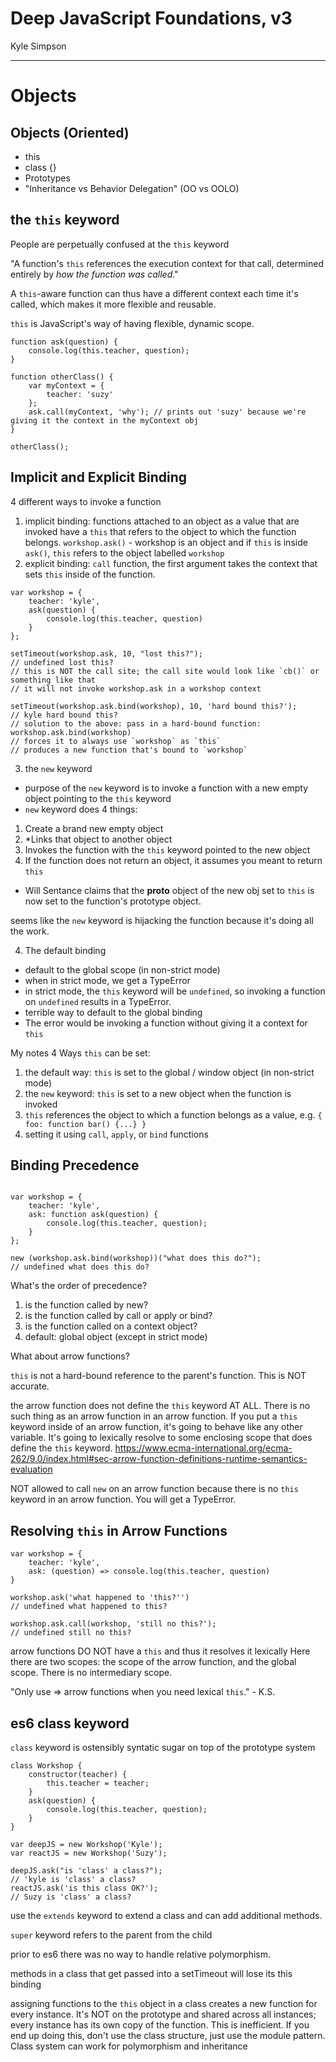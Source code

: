 # Deep JavaScript Foundations, v3
Kyle Simpson
___

# Objects

## Objects (Oriented)

* this
* class {}
* Prototypes
* "Inheritance vs Behavior Delegation" (OO vs OOLO)

## the `this` keyword

People are perpetually confused at the `this` keyword

"A function's `this` references the execution context for that call, determined entirely by *how the function was called*."

A `this`-aware function can thus have a different context each time it's called, which makes it more flexible and reusable.

`this` is JavaScript's way of having flexible, dynamic scope. 

```
function ask(question) {
    console.log(this.teacher, question);
}

function otherClass() {
    var myContext = {
        teacher: 'suzy'
    };
    ask.call(myContext, 'why'); // prints out 'suzy' because we're giving it the context in the myContext obj
}

otherClass();
```

## Implicit and Explicit Binding

4 different ways to invoke a function
1. implicit binding: functions attached to an object as a value that are invoked have a `this` that refers to the object to which the function belongs. 
`workshop.ask()` - workshop is an object and if `this` is inside `ask()`, `this` refers to the object labelled `workshop`
2. explicit binding: `call` function, the first argument takes the context that sets `this` inside of the function.
```
var workshop = {
    teacher: 'kyle',
    ask(question) {
        console.log(this.teacher, question)
    }
};

setTimeout(workshop.ask, 10, "lost this?");
// undefined lost this?
// this is NOT the call site; the call site would look like `cb()` or something like that
// it will not invoke workshop.ask in a workshop context

setTimeout(workshop.ask.bind(workshop), 10, 'hard bound this?');
// kyle hard bound this?
// solution to the above: pass in a hard-bound function: workshop.ask.bind(workshop)
// forces it to always use `workshop` as `this`
// produces a new function that's bound to `workshop`
```
3. the `new` keyword
* purpose of the `new` keyword is to invoke a function with a new empty object pointing to the `this` keyword
* `new` keyword does 4 things:
1. Create a brand new empty object
2. *Links that object to another object
3. Invokes the function with the `this` keyword pointed to the new object
4. If the function does not return an object, it assumes you meant to return `this`
* Will Sentance claims that the __proto__ object of the new obj set to `this` is now set to the function's prototype object.

seems like the `new` keyword is hijacking the function because it's doing all the work.

4. The default binding
* default to the global scope (in non-strict mode)
* when in strict mode, we get a TypeError
* in strict mode, the `this` keyword will be `undefined`, so invoking a function on `undefined` results in a TypeError.
* terrible way to default to the global binding
* The error would be invoking a function without giving it a context for `this`


My notes
4 Ways `this` can be set:
1. the default way: `this` is set to the global / window object (in non-strict mode)
2. the `new` keyword: `this` is set to a new object when the function is invoked
3. `this` references the object to which a function belongs as a value, e.g. `{ foo: function bar() {...} }`
4. setting it using `call`, `apply`, or `bind` functions


## Binding Precedence
```

var workshop = {
    teacher: 'kyle',
    ask: function ask(question) {
        console.log(this.teacher, question);
    }
};

new (workshop.ask.bind(workshop))("what does this do?");
// undefined what does this do?
```
What's the order of precedence?
1. is the function called by new? 
2. is the function called by call or apply or bind?
3. is the function called on a context object?
4. default: global object (except in strict mode)  

What about arrow functions?

`this` is not a hard-bound reference to the parent's function. This is NOT accurate.

the arrow function does not define the `this` keyword AT ALL.
There is no such thing as an arrow function in an arrow function.
If you put a `this` keyword inside of an arrow function, it's going to behave like any other variable. It's going to lexically resolve to some enclosing scope that does define the `this` keyword.
https://www.ecma-international.org/ecma-262/9.0/index.html#sec-arrow-function-definitions-runtime-semantics-evaluation

NOT allowed to call `new` on an arrow function because there is no `this` keyword in an arrow function. You will get a TypeError.


## Resolving `this` in Arrow Functions

```
var workshop = {
    teacher: 'kyle',
    ask: (question) => console.log(this.teacher, question)
}

workshop.ask('what happened to 'this?'')
// undefined what happened to this?

workshop.ask.call(workshop, 'still no this?');
// undefined still no this?

```
arrow functions DO NOT have a `this` and thus it resolves it lexically
Here there are two scopes: the scope of the arrow function, and the global scope. There is no intermediary scope.

"Only use => arrow functions when you need lexical `this`." - K.S.

## es6 class keyword

`class` keyword is ostensibly syntatic sugar on top of the prototype system

```
class Workshop {
    constructor(teacher) {
        this.teacher = teacher;
    }
    ask(question) {
        console.log(this.teacher, question);
    }
}

var deepJS = new Workshop('Kyle');
var reactJS = new Workshop('Suzy');

deepJS.ask("is 'class' a class?");
// 'kyle is 'class' a class?
reactJS.ask('is this class OK?');
// Suzy is 'class' a class?
```

use the `extends` keyword to extend a class and can add additional methods.

`super` keyword refers to the parent from the child

prior to es6 there was no way to handle relative polymorphism.

methods in a class that get passed into a setTimeout will lose its this binding 

assigning functions to the `this` object in a class creates a new function for every instance. It's NOT on the prototype and shared across all instances; every instance has its own copy of the function. This is inefficient.
If you end up doing this, don't use the class structure, just use the module pattern.
Class system can work for polymorphism and inheritance




